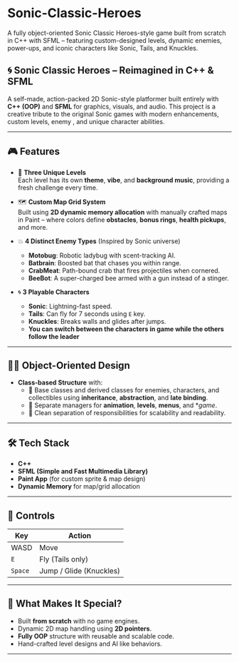# Sonic-Classic-Heroes
A fully object-oriented Sonic Classic Heroes-style game built from scratch in C++ with SFML – featuring custom-designed levels, dynamic enemies, power-ups, and iconic characters like Sonic, Tails, and Knuckles.


## 🌀 Sonic Classic Heroes – Reimagined in C++ & SFML

A self-made, action-packed 2D Sonic-style platformer built entirely with **C++ (OOP)** and **SFML** for graphics, visuals, and audio. This project is a creative tribute to the original Sonic games with modern enhancements, custom levels, enemy , and unique character abilities.

---

## 🎮 Features

- 🎯 **Three Unique Levels**  
  Each level has its own **theme**, **vibe**, and **background music**, providing a fresh challenge every time.

- 🗺️ **Custom Map Grid System**  
  Built using **2D dynamic memory allocation** with manually crafted maps in Paint – where colors define **obstacles**, **bonus rings**, **health pickups**, and more.

- 💥 **4 Distinct Enemy Types** (Inspired by Sonic universe)
  - **Motobug**: Robotic ladybug with scent-tracking AI.
  - **Batbrain**: Boosted bat that chases you within range.
  - **CrabMeat**: Path-bound crab that fires projectiles when cornered.
  - **BeeBot**: A super-charged bee armed with a gun instead of a stinger.

- 🌀 **3 Playable Characters**
  - **Sonic**: Lightning-fast speed.
  - **Tails**: Can fly for 7 seconds using `E` key.
  - **Knuckles**: Breaks walls and glides after jumps.
  - **You can switch between the characters in game while the others follow the leader**
---

## 👨‍💻 Object-Oriented Design

- **Class-based Structure** with:
  - 🔹 Base classes and derived classes for enemies, characters, and collectibles using **inheritance**, **abstraction**, and **late binding**.
  - 🔹 Separate managers for **animation**, **levels**, **menus**, and **game*.
  - 🔹 Clean separation of responsibilities for scalability and readability.

---

## 🛠️ Tech Stack

- **C++**
- **SFML (Simple and Fast Multimedia Library)**
- **Paint App** (for custom sprite & map design)
- **Dynamic Memory** for map/grid allocation

---

## 🎯 Controls

| Key | Action               |
|-----|----------------------|
|WASD | Move |
| `E` | Fly (Tails only)     |
| `Space` | Jump / Glide (Knuckles) |

---

## 🧠 What Makes It Special?

- Built **from scratch** with no game engines.
- Dynamic 2D map handling using **2D pointers**.
- **Fully OOP** structure with reusable and scalable code.
- Hand-crafted level designs and AI like behaviors.

---
